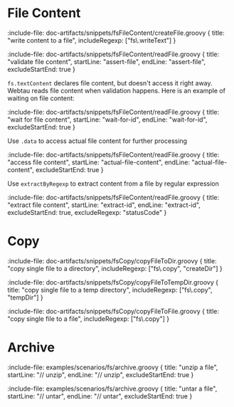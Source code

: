 # File Content

:include-file: doc-artifacts/snippets/fsFileContent/createFile.groovy {
  title: "write content to a file",
  includeRegexp: ["fs\\.writeText"]
}

:include-file: doc-artifacts/snippets/fsFileContent/readFile.groovy {
  title: "validate file content",
  startLine: "assert-file",
  endLine: "assert-file",
  excludeStartEnd: true
}

`fs.textContent` declares file content, but doesn't access it right away. 
Webtau reads file content when validation happens. Here is an example of waiting on file content:

:include-file: doc-artifacts/snippets/fsFileContent/readFile.groovy {
  title: "wait for file content",
  startLine: "wait-for-id",
  endLine: "wait-for-id",
  excludeStartEnd: true
}

Use `.data` to access actual file content for further processing  

:include-file: doc-artifacts/snippets/fsFileContent/readFile.groovy {
  title: "access file content",
  startLine: "actual-file-content",
  endLine: "actual-file-content",
  excludeStartEnd: true
}

Use `extractByRegexp` to extract content from a file by regular expression

:include-file: doc-artifacts/snippets/fsFileContent/readFile.groovy {
  title: "extract file content",
  startLine: "extract-id",
  endLine: "extract-id",
  excludeStartEnd: true,
  excludeRegexp: "statusCode"
}

# Copy

:include-file: doc-artifacts/snippets/fsCopy/copyFileToDir.groovy {
  title: "copy single file to a directory",
  includeRegexp: ["fs\\.copy", "createDir"]
}

:include-file: doc-artifacts/snippets/fsCopy/copyFileToTempDir.groovy {
  title: "copy single file to a temp directory",
  includeRegexp: ["fs\\.copy", "tempDir"]
}

:include-file: doc-artifacts/snippets/fsCopy/copyFileToFile.groovy {
  title: "copy single file to a file",
  includeRegexp: ["fs\\.copy"]
}

# Archive

:include-file: examples/scenarios/fs/archive.groovy {
  title: "unzip a file",
  startLine: "// unzip",
  endLine: "// unzip",
  excludeStartEnd: true
}

:include-file: examples/scenarios/fs/archive.groovy {
  title: "untar a file",
  startLine: "// untar",
  endLine: "// untar",
  excludeStartEnd: true
}
